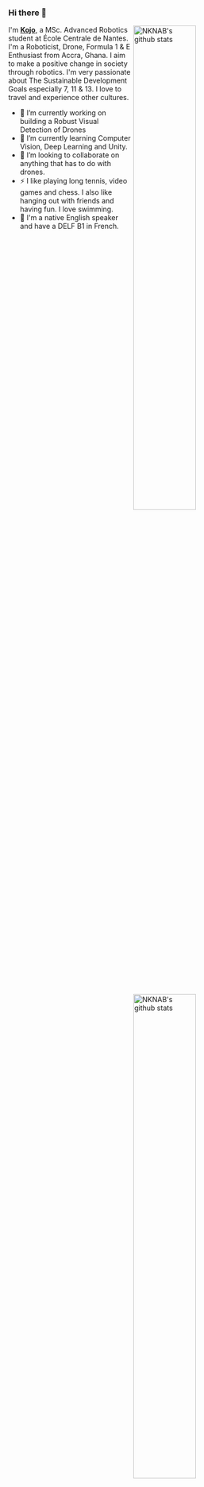 ### Hi there 👋

<img align="right" alt="NKNAB's github stats" width="50%" src="https://github-readme-stats.vercel.app/api?username=nknab&show_icons=true&theme=vue-dark&show_owner=true&count_private=true">

<img align="right" alt="NKNAB's github stats" width="50%" src="https://github-readme-stats.vercel.app/api/top-langs/?username=nknab&layout=compact&count_private=true&langs_count=6&hide=HTML,CSS,CMAKE,C,Shaderlab">

I'm [**Kojo**](https://nknab.com), a MSc. Advanced Robotics student at École Centrale de Nantes. I'm a Roboticist, Drone, Formula 1 & E Enthusiast from Accra, Ghana. I aim to make a positive change in society through robotics. I'm very passionate about The Sustainable Development Goals especially 7, 11 & 13. I love to travel and experience other cultures.



- 🔭 I’m currently working on building a Robust Visual Detection of Drones
- 🌱 I’m currently learning Computer Vision, Deep Learning and Unity.
- 👯 I’m looking to collaborate on anything that has to do with drones.
- ⚡ I like playing long tennis, video games and chess. I also like hanging out with friends and having fun. I love swimming.
- 💬 I'm a native English speaker and have a DELF B1 in French.


<!--
**nknab/nknab** is a ✨ _special_ ✨ repository because its `README.md` (this file) appears on your GitHub profile.

Here are some ideas to get you started:

- 🔭 I’m currently working on
- 🌱 I’m currently learning ...
- 👯 I’m looking to collaborate on ...
- 🤔 I’m looking for help with ...
- 💬 Ask me about ...
- 📫 How to reach me: ...
- 😄 Pronouns: ...
- ⚡ Fun fact: ...
-->
